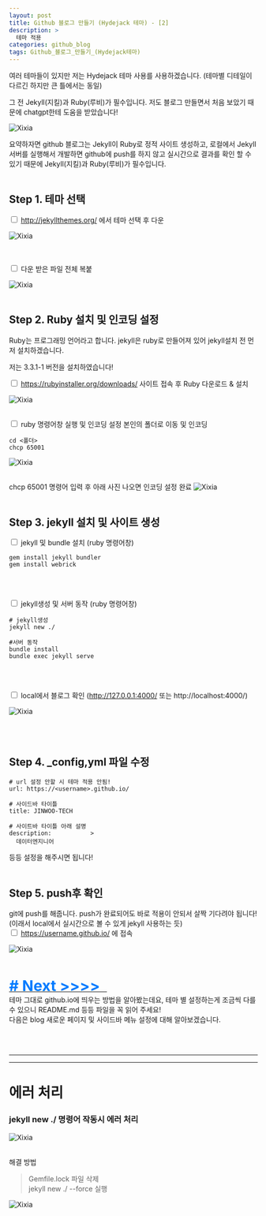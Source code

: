 ```yaml
---
layout: post
title: Github 블로그 만들기 (Hydejack 테마) - [2]
description: >
  테마 적용
categories: github_blog
tags: Github_블로그_만들기_(Hydejack테마)
---
```

여러 테마들이 있지만 저는 Hydejack 테마 사용를 사용하겠습니다.
(테마별 디테일이 다르긴 하지만 큰 틀에서는 동일)

그 전 Jekyll(지킬)과 Ruby(루비)가 필수입니다.
저도 블로그 만들면서 처음 보았기 때문에 chatgpt한테 도움을 받았습니다!

![Xixia](/assets/images/github_blog/20240816jekyllruby.png)

요약하자면 github 블로그는 Jekyll이 Ruby로 정적 사이트 생성하고, 로컬에서 Jekyll 서버를 실행해서 개발하면 github에 push를
하지 않고 실시간으로 결과를 확인 할 수 있기 때문에 Jekyll(지킬)과 Ruby(루비)가 필수입니다.
<br><br>

<h2>
    <span class = "jjw_h2_style">Step 1. 테마 선택</span>
</h2>

<input type="checkbox"> http://jekyllthemes.org/ 에서 테마 선택 후 다운

![Xixia](/assets/images/github_blog/20240816hydejackdownload.png)

<br><br>
<input type="checkbox"> 다운 받은 파일 전체 복붙 

![Xixia](/assets/images/github_blog/20240816hydejackpaste.png)
<br><br>

<h2>
    <span class = "jjw_h2_style">Step 2. Ruby 설치 및 인코딩 설정</span>
</h2>

Ruby는 프로그래밍 언어라고 합니다. jekyll은 ruby로 만들어져 있어 jekyll설치 전 먼저 설치하겠습니다.

저는 3.3.1-1 버전을 설치하였습니다!

<input type="checkbox"> https://rubyinstaller.org/downloads/ 사이트 접속 후 Ruby 다운로드 & 설치

![Xixia](/assets/images/github_blog/20240816rubydown.png)
<br><br>

<input type="checkbox"> ruby 명령어창 실행 및 인코딩 설정
본인의 폴더로 이동 및 인코딩

```
cd <폴더>
chcp 65001
```
![Xixia](/assets/images/github_blog/20240816rubycmdstart.png)
<br><br>

chcp 65001 명령어 입력 후 아래 사진 나오면 인코딩 설정 완료
![Xixia](/assets/images/github_blog/20240816rubyencoding.png)
<br><br>

<h2>
    <span class = "jjw_h2_style">Step 3. jekyll 설치 및 사이트 생성 </span>
</h2>

<input type="checkbox"> jekyll 및 bundle 설치 (ruby 명령어창)

```
gem install jekyll bundler
gem install webrick
```
<br><br>

<input type="checkbox"> jekyll생성 및 서버 동작 (ruby 명령어창)

```
# jekyll생성
jekyll new ./
 
#서버 동작
bundle install
bundle exec jekyll serve
```
<br><br>

<input type="checkbox"> local에서 블로그 확인 (http://127.0.0.1:4000/ 또는 http://localhost:4000/)

![Xixia](/assets/images/github_blog/20240816localhoststart.png)

<br><br>

<h2>
    <span class = "jjw_h2_style">Step 4. _config,yml 파일 수정 </span>
</h2>

```
# url 설정 안할 시 테마 적용 안됨!
url: https://<username>.github.io/

# 사이드바 타이틀 
title: JINWOO-TECH

# 사이트바 타이틀 아래 설명
description:           >
  데이터엔지니어 
```
등등 설정을 해주시면 됩니다!
<br><br>

<h2>
    <span class = "jjw_h2_style">Step 5. push후 확인 </span>
</h2>

git에 push를 해줍니다. push가 완료되어도 바로 적용이 안되서 살짝 기다려야 됩니다! (이래서 local에서 실시간으로 볼 수 있게 jekyll 사용하는 듯)
<br>
<input type="checkbox"> https://username.github.io/ 에 접속

![Xixia](/assets/images/github_blog/20240816firststatepage.png)

<br><br>
<a href="{{ site.baseurl }}/github_blog/2024/08/16/githubblog3.html">
<span style="font-weight: bold; color: #007bff; font-size: 30px;"># Next &gt;&gt;&gt;&gt;&nbsp;&nbsp;  </span>
</a>
<br>
테마 그대로 github.io에 띄우는 방법을 알아봤는데요, 테마 별 설정하는게 조금씩 다를 수 있으니 README.md 등등 파일을 꼭 읽어 주세요! 
<br> 다음은 blog 새로운 페이지 및 사이드바 메뉴 설정에 대해 알아보겠습니다.

<br><br>

<hr style="border-width:1px 0 0 0; border-color:#000;">
<hr style="border-width:1px 0 0 0; border-color:#000;">

# 에러 처리 
### jekyll new ./  명령어 작동시 에러 처리 
![Xixia](/assets/images/github_blog/20240816jekyllnewerror.png)
<br><br>

해결 방법
> Gemfile.lock 파일 삭제 <br>
> jekyll new ./ --force 실행

![Xixia](/assets/images/github_blog/20240816jekyllnewerror2.png)
